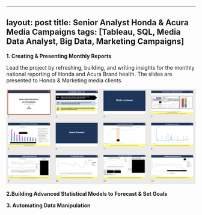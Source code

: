 
---
layout: post
title: Senior Analyst Honda & Acura Media Campaigns
tags: [Tableau, SQL, Media Data Analyst, Big Data, Marketing Campaigns]
---

**1. Creating & Presenting Monthly Reports**

Lead the project by refreshing, building, and writing insights for the monthly national reporting of Honda and Acura Brand health. The slides are presented to Honda & Marketing media clients.

![pic](/assets/img/synergy.jpg)

**2.Building Advanced Statistical Models to Forecast & Set Goals**

**3. Automating Data Manipulation**
